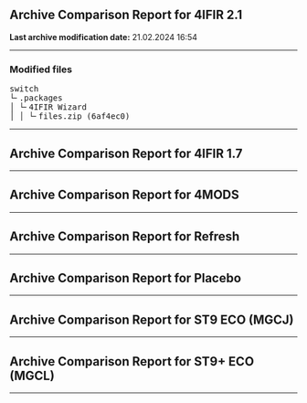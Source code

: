 <h2>Archive Comparison Report for <b>4IFIR 2.1 </b></h2><b>Last archive modification date:</b> 21.02.2024 16:54<hr>

<h3>Modified files</h3>
<pre>switch
└╴.packages
│ └╴4IFIR Wizard
│ │ └╴files.zip (6af4ec0)
</pre>
<hr>

<h2>Archive Comparison Report for <b>4IFIR 1.7</b></h2><hr>

<h2>Archive Comparison Report for <b>4MODS</b></h2><hr>

<h2>Archive Comparison Report for <b>Refresh</b></h2><hr>

<h2>Archive Comparison Report for <b>Placebo</b></h2><hr>

<h2>Archive Comparison Report for <b>ST9 ECO (MGCJ)</b></h2><hr>

<h2>Archive Comparison Report for <b>ST9+ ECO (MGCL)</b></h2><hr>

